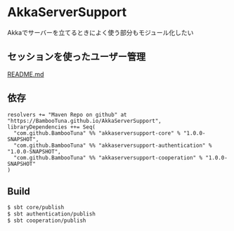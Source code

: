 # AkkaServerSupport
Akkaでサーバーを立てるときによく使う部分もモジュール化したい

## セッションを使ったユーザー管理
[README.md](https://github.com/BambooTuna/AkkaServerSupport/blob/master/sample/src/main/scala/com/github/BambooTuna/AkkaServerSupport/sample/README.md)

## 依存
```
resolvers += "Maven Repo on github" at "https://BambooTuna.github.io/AkkaServerSupport",
libraryDependencies ++= Seq(
  "com.github.BambooTuna" %% "akkaserversupport-core" % "1.0.0-SNAPSHOT",
  "com.github.BambooTuna" %% "akkaserversupport-authentication" % "1.0.0-SNAPSHOT",
  "com.github.BambooTuna" %% "akkaserversupport-cooperation" % "1.0.0-SNAPSHOT"
)
```

## Build
```bash
$ sbt core/publish
$ sbt authentication/publish
$ sbt cooperation/publish
```
